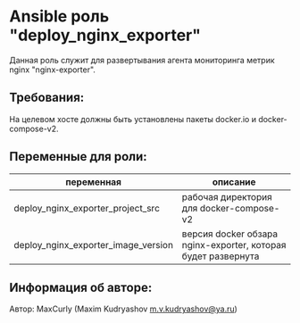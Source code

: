 Ansible роль "deploy_nginx_exporter"
=========

Данная роль служит для развертывания агента мониторинга метрик nginx "nginx-exporter".

Требования:
-----------

На целевом хосте должны быть установлены пакеты docker.io и docker-compose-v2.

Переменные для роли:
--------------------

| переменная                          | описание                                                      |
|-------------------------------------|---------------------------------------------------------------|
| deploy_nginx_exporter_project_src   | рабочая директория для docker-compose-v2                      |
| deploy_nginx_exporter_image_version | версия docker обзара nginx-exporter, которая будет развернута |

Информация об авторе:
---------------------

Автор: MaxCurly (Maxim Kudryashov m.v.kudryashov@ya.ru)